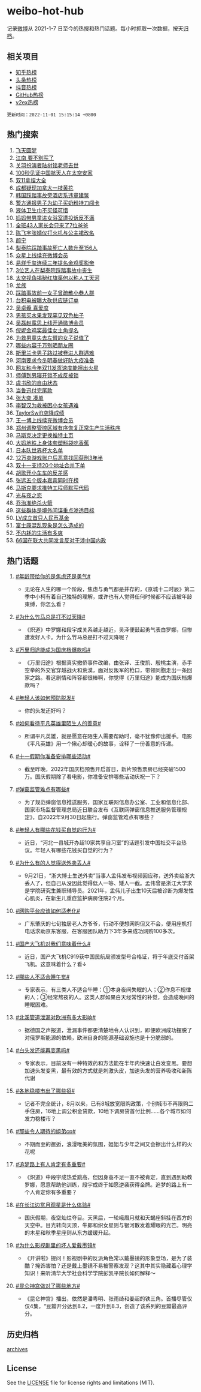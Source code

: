 # weibo-hot-hub

记录[微博](https://www.weibo.com)从 2021-1-7 日至今的热搜和热门话题。每小时抓取一次数据，按天[归档](archives)。

## 相关项目

- [知乎热榜](https://github.com/lonnyzhang423/zhihu-hot-hub)
- [头条热榜](https://github.com/lonnyzhang423/toutiao-hot-hub)
- [抖音热榜](https://github.com/lonnyzhang423/douyin-hot-hub)
- [GitHub热榜](https://github.com/lonnyzhang423/github-hot-hub)
- [v2ex热榜](https://github.com/lonnyzhang423/v2ex-hot-hub)


`更新时间：2022-11-01 15:15:14 +0800`

## 热门搜索

1. [飞天圆梦](https://m.weibo.cn/search?containerid=100103type%3D1%26t%3D10%26q%3D%23%E9%A3%9E%E5%A4%A9%E5%9C%86%E6%A2%A6%23&stream_entry_id=51&isnewpage=1&extparam=seat%3D1%26c_type%3D51%26filter_type%3Drealtimehot%26cate%3D10103%26dgr%3D0%26pos%3D0%26display_time%3D1667286913%26pre_seqid%3D1667286913028016163315&luicode=10000011&lfid=106003type%253D25%2526t%253D3%2526disable_hot%253D1%2526filter_type%253Drealtimehot)
1. [江南 要不别写了](https://m.weibo.cn/search?containerid=100103type%3D1%26t%3D10%26q%3D%E6%B1%9F%E5%8D%97+%E8%A6%81%E4%B8%8D%E5%88%AB%E5%86%99%E4%BA%86&stream_entry_id=31&isnewpage=1&extparam=seat%3D1%26dgr%3D0%26realpos%3D1%26q%3D%25E6%25B1%259F%25E5%258D%2597%2520%25E8%25A6%2581%25E4%25B8%258D%25E5%2588%25AB%25E5%2586%2599%25E4%25BA%2586%26lcate%3D5001%26filter_type%3Drealtimehot%26flag%3D0%26pos%3D0%26band_rank%3D1%26c_type%3D31%26cate%3D0%26display_time%3D1667286913%26pre_seqid%3D1667286913028016163315&luicode=10000011&lfid=106003type%253D25%2526t%253D3%2526disable_hot%253D1%2526filter_type%253Drealtimehot)
1. [关羽扮演者陆树铭老师去世](https://m.weibo.cn/search?containerid=100103type%3D1%26t%3D10%26q%3D%23%E5%85%B3%E7%BE%BD%E6%89%AE%E6%BC%94%E8%80%85%E9%99%86%E6%A0%91%E9%93%AD%E8%80%81%E5%B8%88%E5%8E%BB%E4%B8%96%23&stream_entry_id=31&isnewpage=1&extparam=seat%3D1%26dgr%3D0%26realpos%3D2%26q%3D%2523%25E5%2585%25B3%25E7%25BE%25BD%25E6%2589%25AE%25E6%25BC%2594%25E8%2580%2585%25E9%2599%2586%25E6%25A0%2591%25E9%2593%25AD%25E8%2580%2581%25E5%25B8%2588%25E5%258E%25BB%25E4%25B8%2596%2523%26lcate%3D5001%26filter_type%3Drealtimehot%26flag%3D16%26pos%3D1%26band_rank%3D2%26c_type%3D31%26cate%3D0%26display_time%3D1667286913%26pre_seqid%3D1667286913028016163315&luicode=10000011&lfid=106003type%253D25%2526t%253D3%2526disable_hot%253D1%2526filter_type%253Drealtimehot)
1. [100秒见证中国航天人在太空安家](https://m.weibo.cn/search?containerid=100103type%3D1%26t%3D10%26q%3D%23100%E7%A7%92%E8%A7%81%E8%AF%81%E4%B8%AD%E5%9B%BD%E8%88%AA%E5%A4%A9%E4%BA%BA%E5%9C%A8%E5%A4%AA%E7%A9%BA%E5%AE%89%E5%AE%B6%23&stream_entry_id=31&isnewpage=1&extparam=seat%3D1%26dgr%3D0%26realpos%3D3%26q%3D%2523100%25E7%25A7%2592%25E8%25A7%2581%25E8%25AF%2581%25E4%25B8%25AD%25E5%259B%25BD%25E8%2588%25AA%25E5%25A4%25A9%25E4%25BA%25BA%25E5%259C%25A8%25E5%25A4%25AA%25E7%25A9%25BA%25E5%25AE%2589%25E5%25AE%25B6%2523%26lcate%3D5001%26filter_type%3Drealtimehot%26flag%3D0%26pos%3D2%26band_rank%3D3%26c_type%3D31%26cate%3D0%26display_time%3D1667286913%26pre_seqid%3D1667286913028016163315&luicode=10000011&lfid=106003type%253D25%2526t%253D3%2526disable_hot%253D1%2526filter_type%253Drealtimehot)
1. [双11拿捏大全](https://m.weibo.cn/search?containerid=100103type%3D1%26t%3D10%26q%3D%23%E5%8F%8C11%E6%8B%BF%E6%8D%8F%E5%A4%A7%E5%85%A8%23&stream_entry_id=31&isnewpage=1&extparam=seat%3D1%26dgr%3D0%26q%3D%2523%25E5%258F%258C11%25E6%258B%25BF%25E6%258D%258F%25E5%25A4%25A7%25E5%2585%25A8%2523%26lcate%3D5001%26adid%3D169443%26filter_type%3Drealtimehot%26pos%3D3%26topic_ad%3D1%26band_rank%3D4%26c_type%3D31%26cate%3D0%26display_time%3D1667286913%26pre_seqid%3D1667286913028016163315&luicode=10000011&lfid=106003type%253D25%2526t%253D3%2526disable_hot%253D1%2526filter_type%253Drealtimehot)
1. [成都疑现加拿大一枝黄花](https://m.weibo.cn/search?containerid=100103type%3D1%26t%3D10%26q%3D%23%E6%88%90%E9%83%BD%E7%96%91%E7%8E%B0%E5%8A%A0%E6%8B%BF%E5%A4%A7%E4%B8%80%E6%9E%9D%E9%BB%84%E8%8A%B1%23&stream_entry_id=31&isnewpage=1&extparam=seat%3D1%26dgr%3D0%26realpos%3D4%26q%3D%2523%25E6%2588%2590%25E9%2583%25BD%25E7%2596%2591%25E7%258E%25B0%25E5%258A%25A0%25E6%258B%25BF%25E5%25A4%25A7%25E4%25B8%2580%25E6%259E%259D%25E9%25BB%2584%25E8%258A%25B1%2523%26lcate%3D5001%26filter_type%3Drealtimehot%26flag%3D2%26pos%3D4%26band_rank%3D4%26c_type%3D31%26cate%3D0%26display_time%3D1667286913%26pre_seqid%3D1667286913028016163315&luicode=10000011&lfid=106003type%253D25%2526t%253D3%2526disable_hot%253D1%2526filter_type%253Drealtimehot)
1. [韩国踩踏事故旁酒店系违章建筑](https://m.weibo.cn/search?containerid=100103type%3D1%26t%3D10%26q%3D%23%E9%9F%A9%E5%9B%BD%E8%B8%A9%E8%B8%8F%E4%BA%8B%E6%95%85%E6%97%81%E9%85%92%E5%BA%97%E7%B3%BB%E8%BF%9D%E7%AB%A0%E5%BB%BA%E7%AD%91%23&stream_entry_id=31&isnewpage=1&extparam=seat%3D1%26dgr%3D0%26realpos%3D5%26q%3D%2523%25E9%259F%25A9%25E5%259B%25BD%25E8%25B8%25A9%25E8%25B8%258F%25E4%25BA%258B%25E6%2595%2585%25E6%2597%2581%25E9%2585%2592%25E5%25BA%2597%25E7%25B3%25BB%25E8%25BF%259D%25E7%25AB%25A0%25E5%25BB%25BA%25E7%25AD%2591%2523%26lcate%3D5001%26filter_type%3Drealtimehot%26flag%3D1%26pos%3D5%26band_rank%3D5%26c_type%3D31%26cate%3D0%26display_time%3D1667286913%26pre_seqid%3D1667286913028016163315&luicode=10000011&lfid=106003type%253D25%2526t%253D3%2526disable_hot%253D1%2526filter_type%253Drealtimehot)
1. [警方通报男子为幼子买奶粉持刀闯卡](https://m.weibo.cn/search?containerid=100103type%3D1%26t%3D10%26q%3D%23%E8%AD%A6%E6%96%B9%E9%80%9A%E6%8A%A5%E7%94%B7%E5%AD%90%E4%B8%BA%E5%B9%BC%E5%AD%90%E4%B9%B0%E5%A5%B6%E7%B2%89%E6%8C%81%E5%88%80%E9%97%AF%E5%8D%A1%23&stream_entry_id=31&isnewpage=1&extparam=seat%3D1%26dgr%3D0%26realpos%3D6%26q%3D%2523%25E8%25AD%25A6%25E6%2596%25B9%25E9%2580%259A%25E6%258A%25A5%25E7%2594%25B7%25E5%25AD%2590%25E4%25B8%25BA%25E5%25B9%25BC%25E5%25AD%2590%25E4%25B9%25B0%25E5%25A5%25B6%25E7%25B2%2589%25E6%258C%2581%25E5%2588%2580%25E9%2597%25AF%25E5%258D%25A1%2523%26lcate%3D5001%26filter_type%3Drealtimehot%26flag%3D1%26pos%3D6%26band_rank%3D6%26c_type%3D31%26cate%3D0%26display_time%3D1667286913%26pre_seqid%3D1667286913028016163315&luicode=10000011&lfid=106003type%253D25%2526t%253D3%2526disable_hot%253D1%2526filter_type%253Drealtimehot)
1. [液体卫生巾不买怪可惜](https://m.weibo.cn/search?containerid=100103type%3D1%26t%3D10%26q%3D%23%E6%B6%B2%E4%BD%93%E5%8D%AB%E7%94%9F%E5%B7%BE%E4%B8%8D%E4%B9%B0%E6%80%AA%E5%8F%AF%E6%83%9C%23&stream_entry_id=31&isnewpage=1&extparam=seat%3D1%26dgr%3D0%26q%3D%2523%25E6%25B6%25B2%25E4%25BD%2593%25E5%258D%25AB%25E7%2594%259F%25E5%25B7%25BE%25E4%25B8%258D%25E4%25B9%25B0%25E6%2580%25AA%25E5%258F%25AF%25E6%2583%259C%2523%26lcate%3D5001%26adid%3D169592%26filter_type%3Drealtimehot%26pos%3D7%26topic_ad%3D1%26band_rank%3D7%26c_type%3D31%26cate%3D0%26display_time%3D1667286913%26pre_seqid%3D1667286913028016163315&luicode=10000011&lfid=106003type%253D25%2526t%253D3%2526disable_hot%253D1%2526filter_type%253Drealtimehot)
1. [妈妈带男童进女浴室遭投诉反不满](https://m.weibo.cn/search?containerid=100103type%3D1%26t%3D10%26q%3D%23%E5%A6%88%E5%A6%88%E5%B8%A6%E7%94%B7%E7%AB%A5%E8%BF%9B%E5%A5%B3%E6%B5%B4%E5%AE%A4%E9%81%AD%E6%8A%95%E8%AF%89%E5%8F%8D%E4%B8%8D%E6%BB%A1%23&stream_entry_id=31&isnewpage=1&extparam=seat%3D1%26dgr%3D0%26realpos%3D7%26q%3D%2523%25E5%25A6%2588%25E5%25A6%2588%25E5%25B8%25A6%25E7%2594%25B7%25E7%25AB%25A5%25E8%25BF%259B%25E5%25A5%25B3%25E6%25B5%25B4%25E5%25AE%25A4%25E9%2581%25AD%25E6%258A%2595%25E8%25AF%2589%25E5%258F%258D%25E4%25B8%258D%25E6%25BB%25A1%2523%26lcate%3D5001%26filter_type%3Drealtimehot%26flag%3D1%26pos%3D8%26band_rank%3D7%26c_type%3D31%26cate%3D0%26display_time%3D1667286913%26pre_seqid%3D1667286913028016163315&luicode=10000011&lfid=106003type%253D25%2526t%253D3%2526disable_hot%253D1%2526filter_type%253Drealtimehot)
1. [全班43人家长会只来了7位爸爸](https://m.weibo.cn/search?containerid=100103type%3D1%26t%3D10%26q%3D%23%E5%85%A8%E7%8F%AD43%E4%BA%BA%E5%AE%B6%E9%95%BF%E4%BC%9A%E5%8F%AA%E6%9D%A5%E4%BA%867%E4%BD%8D%E7%88%B8%E7%88%B8%23&stream_entry_id=31&isnewpage=1&extparam=seat%3D1%26dgr%3D0%26realpos%3D8%26q%3D%2523%25E5%2585%25A8%25E7%258F%25AD43%25E4%25BA%25BA%25E5%25AE%25B6%25E9%2595%25BF%25E4%25BC%259A%25E5%258F%25AA%25E6%259D%25A5%25E4%25BA%25867%25E4%25BD%258D%25E7%2588%25B8%25E7%2588%25B8%2523%26lcate%3D5001%26filter_type%3Drealtimehot%26flag%3D0%26pos%3D9%26band_rank%3D8%26c_type%3D31%26cate%3D0%26display_time%3D1667286913%26pre_seqid%3D1667286913028016163315&luicode=10000011&lfid=106003type%253D25%2526t%253D3%2526disable_hot%253D1%2526filter_type%253Drealtimehot)
1. [陈飞宇张婧仪打火机与公主裙改名](https://m.weibo.cn/search?containerid=100103type%3D1%26t%3D10%26q%3D%23%E9%99%88%E9%A3%9E%E5%AE%87%E5%BC%A0%E5%A9%A7%E4%BB%AA%E6%89%93%E7%81%AB%E6%9C%BA%E4%B8%8E%E5%85%AC%E4%B8%BB%E8%A3%99%E6%94%B9%E5%90%8D%23&stream_entry_id=31&isnewpage=1&extparam=seat%3D1%26dgr%3D0%26realpos%3D9%26q%3D%2523%25E9%2599%2588%25E9%25A3%259E%25E5%25AE%2587%25E5%25BC%25A0%25E5%25A9%25A7%25E4%25BB%25AA%25E6%2589%2593%25E7%2581%25AB%25E6%259C%25BA%25E4%25B8%258E%25E5%2585%25AC%25E4%25B8%25BB%25E8%25A3%2599%25E6%2594%25B9%25E5%2590%258D%2523%26lcate%3D5001%26filter_type%3Drealtimehot%26flag%3D1%26pos%3D10%26band_rank%3D9%26c_type%3D31%26cate%3D0%26display_time%3D1667286913%26pre_seqid%3D1667286913028016163315&luicode=10000011&lfid=106003type%253D25%2526t%253D3%2526disable_hot%253D1%2526filter_type%253Drealtimehot)
1. [颜宁](https://m.weibo.cn/search?containerid=100103type%3D1%26t%3D10%26q%3D%E9%A2%9C%E5%AE%81&stream_entry_id=31&isnewpage=1&extparam=seat%3D1%26dgr%3D0%26realpos%3D10%26q%3D%25E9%25A2%259C%25E5%25AE%2581%26lcate%3D5001%26filter_type%3Drealtimehot%26flag%3D1%26pos%3D11%26band_rank%3D10%26c_type%3D31%26cate%3D0%26display_time%3D1667286913%26pre_seqid%3D1667286913028016163315&luicode=10000011&lfid=106003type%253D25%2526t%253D3%2526disable_hot%253D1%2526filter_type%253Drealtimehot)
1. [梨泰院踩踏事故死亡人数升至156人](https://m.weibo.cn/search?containerid=100103type%3D1%26t%3D10%26q%3D%23%E6%A2%A8%E6%B3%B0%E9%99%A2%E8%B8%A9%E8%B8%8F%E4%BA%8B%E6%95%85%E6%AD%BB%E4%BA%A1%E4%BA%BA%E6%95%B0%E5%8D%87%E8%87%B3156%E4%BA%BA%23&stream_entry_id=31&isnewpage=1&extparam=seat%3D1%26dgr%3D0%26realpos%3D11%26q%3D%2523%25E6%25A2%25A8%25E6%25B3%25B0%25E9%2599%25A2%25E8%25B8%25A9%25E8%25B8%258F%25E4%25BA%258B%25E6%2595%2585%25E6%25AD%25BB%25E4%25BA%25A1%25E4%25BA%25BA%25E6%2595%25B0%25E5%258D%2587%25E8%2587%25B3156%25E4%25BA%25BA%2523%26lcate%3D5001%26filter_type%3Drealtimehot%26flag%3D1%26pos%3D12%26band_rank%3D11%26c_type%3D31%26cate%3D0%26display_time%3D1667286913%26pre_seqid%3D1667286913028016163315&luicode=10000011&lfid=106003type%253D25%2526t%253D3%2526disable_hot%253D1%2526filter_type%253Drealtimehot)
1. [众星上线续充微博会员](https://m.weibo.cn/search?containerid=100103type%3D1%26t%3D10%26q%3D%23%E4%BC%97%E6%98%9F%E4%B8%8A%E7%BA%BF%E7%BB%AD%E5%85%85%E5%BE%AE%E5%8D%9A%E4%BC%9A%E5%91%98%23&stream_entry_id=31&isnewpage=1&extparam=seat%3D1%26dgr%3D0%26realpos%3D12%26q%3D%2523%25E4%25BC%2597%25E6%2598%259F%25E4%25B8%258A%25E7%25BA%25BF%25E7%25BB%25AD%25E5%2585%2585%25E5%25BE%25AE%25E5%258D%259A%25E4%25BC%259A%25E5%2591%2598%2523%26lcate%3D5001%26filter_type%3Drealtimehot%26flag%3D0%26pos%3D13%26band_rank%3D12%26c_type%3D31%26cate%3D0%26display_time%3D1667286913%26pre_seqid%3D1667286913028016163315&luicode=10000011&lfid=106003type%253D25%2526t%253D3%2526disable_hot%253D1%2526filter_type%253Drealtimehot)
1. [易烊千玺连续三年提名金鸡奖影帝](https://m.weibo.cn/search?containerid=100103type%3D1%26t%3D10%26q%3D%23%E6%98%93%E7%83%8A%E5%8D%83%E7%8E%BA%E8%BF%9E%E7%BB%AD%E4%B8%89%E5%B9%B4%E6%8F%90%E5%90%8D%E9%87%91%E9%B8%A1%E5%A5%96%E5%BD%B1%E5%B8%9D%23&stream_entry_id=31&isnewpage=1&extparam=seat%3D1%26dgr%3D0%26realpos%3D13%26q%3D%2523%25E6%2598%2593%25E7%2583%258A%25E5%258D%2583%25E7%258E%25BA%25E8%25BF%259E%25E7%25BB%25AD%25E4%25B8%2589%25E5%25B9%25B4%25E6%258F%2590%25E5%2590%258D%25E9%2587%2591%25E9%25B8%25A1%25E5%25A5%2596%25E5%25BD%25B1%25E5%25B8%259D%2523%26lcate%3D5001%26filter_type%3Drealtimehot%26flag%3D0%26pos%3D14%26band_rank%3D13%26c_type%3D31%26cate%3D0%26display_time%3D1667286913%26pre_seqid%3D1667286913028016163315&luicode=10000011&lfid=106003type%253D25%2526t%253D3%2526disable_hot%253D1%2526filter_type%253Drealtimehot)
1. [3位艺人在梨泰院踩踏事故中丧生](https://m.weibo.cn/search?containerid=100103type%3D1%26t%3D10%26q%3D%233%E4%BD%8D%E8%89%BA%E4%BA%BA%E5%9C%A8%E6%A2%A8%E6%B3%B0%E9%99%A2%E8%B8%A9%E8%B8%8F%E4%BA%8B%E6%95%85%E4%B8%AD%E4%B8%A7%E7%94%9F%23&stream_entry_id=31&isnewpage=1&extparam=seat%3D1%26dgr%3D0%26realpos%3D14%26q%3D%25233%25E4%25BD%258D%25E8%2589%25BA%25E4%25BA%25BA%25E5%259C%25A8%25E6%25A2%25A8%25E6%25B3%25B0%25E9%2599%25A2%25E8%25B8%25A9%25E8%25B8%258F%25E4%25BA%258B%25E6%2595%2585%25E4%25B8%25AD%25E4%25B8%25A7%25E7%2594%259F%2523%26lcate%3D5001%26filter_type%3Drealtimehot%26flag%3D2%26pos%3D15%26band_rank%3D14%26c_type%3D31%26cate%3D0%26display_time%3D1667286913%26pre_seqid%3D1667286913028016163315&luicode=10000011&lfid=106003type%253D25%2526t%253D3%2526disable_hot%253D1%2526filter_type%253Drealtimehot)
1. [太空视角揭秘红旗渠何以称人工天河](https://m.weibo.cn/search?containerid=100103type%3D1%26t%3D10%26q%3D%23%E5%A4%AA%E7%A9%BA%E8%A7%86%E8%A7%92%E6%8F%AD%E7%A7%98%E7%BA%A2%E6%97%97%E6%B8%A0%E4%BD%95%E4%BB%A5%E7%A7%B0%E4%BA%BA%E5%B7%A5%E5%A4%A9%E6%B2%B3%23&stream_entry_id=31&isnewpage=1&extparam=seat%3D1%26dgr%3D0%26realpos%3D15%26q%3D%2523%25E5%25A4%25AA%25E7%25A9%25BA%25E8%25A7%2586%25E8%25A7%2592%25E6%258F%25AD%25E7%25A7%2598%25E7%25BA%25A2%25E6%2597%2597%25E6%25B8%25A0%25E4%25BD%2595%25E4%25BB%25A5%25E7%25A7%25B0%25E4%25BA%25BA%25E5%25B7%25A5%25E5%25A4%25A9%25E6%25B2%25B3%2523%26lcate%3D5001%26adid%3D169712%26filter_type%3Drealtimehot%26flag%3D0%26pos%3D16%26band_rank%3D15%26c_type%3D31%26cate%3D0%26display_time%3D1667286913%26pre_seqid%3D1667286913028016163315&luicode=10000011&lfid=106003type%253D25%2526t%253D3%2526disable_hot%253D1%2526filter_type%253Drealtimehot)
1. [龙族](https://m.weibo.cn/search?containerid=100103type%3D1%26t%3D10%26q%3D%E9%BE%99%E6%97%8F&stream_entry_id=31&isnewpage=1&extparam=seat%3D1%26dgr%3D0%26realpos%3D16%26q%3D%25E9%25BE%2599%25E6%2597%258F%26lcate%3D5001%26filter_type%3Drealtimehot%26flag%3D0%26pos%3D17%26band_rank%3D16%26c_type%3D31%26cate%3D0%26display_time%3D1667286913%26pre_seqid%3D1667286913028016163315&luicode=10000011&lfid=106003type%253D25%2526t%253D3%2526disable_hot%253D1%2526filter_type%253Drealtimehot)
1. [踩踏事故前一女子曾疏散小巷人群](https://m.weibo.cn/search?containerid=100103type%3D1%26t%3D10%26q%3D%23%E8%B8%A9%E8%B8%8F%E4%BA%8B%E6%95%85%E5%89%8D%E4%B8%80%E5%A5%B3%E5%AD%90%E6%9B%BE%E7%96%8F%E6%95%A3%E5%B0%8F%E5%B7%B7%E4%BA%BA%E7%BE%A4%23&stream_entry_id=31&isnewpage=1&extparam=seat%3D1%26dgr%3D0%26realpos%3D17%26q%3D%2523%25E8%25B8%25A9%25E8%25B8%258F%25E4%25BA%258B%25E6%2595%2585%25E5%2589%258D%25E4%25B8%2580%25E5%25A5%25B3%25E5%25AD%2590%25E6%259B%25BE%25E7%2596%258F%25E6%2595%25A3%25E5%25B0%258F%25E5%25B7%25B7%25E4%25BA%25BA%25E7%25BE%25A4%2523%26lcate%3D5001%26filter_type%3Drealtimehot%26flag%3D2%26pos%3D18%26band_rank%3D17%26c_type%3D31%26cate%3D0%26display_time%3D1667286913%26pre_seqid%3D1667286913028016163315&luicode=10000011&lfid=106003type%253D25%2526t%253D3%2526disable_hot%253D1%2526filter_type%253Drealtimehot)
1. [台积电被曝大砍供应链订单](https://m.weibo.cn/search?containerid=100103type%3D1%26t%3D10%26q%3D%23%E5%8F%B0%E7%A7%AF%E7%94%B5%E8%A2%AB%E6%9B%9D%E5%A4%A7%E7%A0%8D%E4%BE%9B%E5%BA%94%E9%93%BE%E8%AE%A2%E5%8D%95%23&stream_entry_id=31&isnewpage=1&extparam=seat%3D1%26dgr%3D0%26realpos%3D18%26q%3D%2523%25E5%258F%25B0%25E7%25A7%25AF%25E7%2594%25B5%25E8%25A2%25AB%25E6%259B%259D%25E5%25A4%25A7%25E7%25A0%258D%25E4%25BE%259B%25E5%25BA%2594%25E9%2593%25BE%25E8%25AE%25A2%25E5%258D%2595%2523%26lcate%3D5001%26filter_type%3Drealtimehot%26flag%3D0%26pos%3D19%26band_rank%3D18%26c_type%3D31%26cate%3D0%26display_time%3D1667286913%26pre_seqid%3D1667286913028016163315&luicode=10000011&lfid=106003type%253D25%2526t%253D3%2526disable_hot%253D1%2526filter_type%253Drealtimehot)
1. [吴卓羲 喜爱度](https://m.weibo.cn/search?containerid=100103type%3D1%26t%3D10%26q%3D%E5%90%B4%E5%8D%93%E7%BE%B2+%E5%96%9C%E7%88%B1%E5%BA%A6&stream_entry_id=31&isnewpage=1&extparam=seat%3D1%26dgr%3D0%26realpos%3D19%26q%3D%25E5%2590%25B4%25E5%258D%2593%25E7%25BE%25B2%2520%25E5%2596%259C%25E7%2588%25B1%25E5%25BA%25A6%26lcate%3D5001%26filter_type%3Drealtimehot%26flag%3D1%26pos%3D20%26band_rank%3D19%26c_type%3D31%26cate%3D0%26display_time%3D1667286913%26pre_seqid%3D1667286913028016163315&luicode=10000011&lfid=106003type%253D25%2526t%253D3%2526disable_hot%253D1%2526filter_type%253Drealtimehot)
1. [男孩买水果发现罕见双色柚子](https://m.weibo.cn/search?containerid=100103type%3D1%26t%3D10%26q%3D%23%E7%94%B7%E5%AD%A9%E4%B9%B0%E6%B0%B4%E6%9E%9C%E5%8F%91%E7%8E%B0%E7%BD%95%E8%A7%81%E5%8F%8C%E8%89%B2%E6%9F%9A%E5%AD%90%23&stream_entry_id=31&isnewpage=1&extparam=seat%3D1%26dgr%3D0%26realpos%3D20%26q%3D%2523%25E7%2594%25B7%25E5%25AD%25A9%25E4%25B9%25B0%25E6%25B0%25B4%25E6%259E%259C%25E5%258F%2591%25E7%258E%25B0%25E7%25BD%2595%25E8%25A7%2581%25E5%258F%258C%25E8%2589%25B2%25E6%259F%259A%25E5%25AD%2590%2523%26lcate%3D5001%26filter_type%3Drealtimehot%26flag%3D1%26pos%3D21%26band_rank%3D20%26c_type%3D31%26cate%3D0%26display_time%3D1667286913%26pre_seqid%3D1667286913028016163315&luicode=10000011&lfid=106003type%253D25%2526t%253D3%2526disable_hot%253D1%2526filter_type%253Drealtimehot)
1. [吴磊赵露思上线开通微博会员](https://m.weibo.cn/search?containerid=100103type%3D1%26t%3D10%26q%3D%23%E5%90%B4%E7%A3%8A%E8%B5%B5%E9%9C%B2%E6%80%9D%E4%B8%8A%E7%BA%BF%E5%BC%80%E9%80%9A%E5%BE%AE%E5%8D%9A%E4%BC%9A%E5%91%98%23&stream_entry_id=31&isnewpage=1&extparam=seat%3D1%26dgr%3D0%26realpos%3D21%26q%3D%2523%25E5%2590%25B4%25E7%25A3%258A%25E8%25B5%25B5%25E9%259C%25B2%25E6%2580%259D%25E4%25B8%258A%25E7%25BA%25BF%25E5%25BC%2580%25E9%2580%259A%25E5%25BE%25AE%25E5%258D%259A%25E4%25BC%259A%25E5%2591%2598%2523%26lcate%3D5001%26filter_type%3Drealtimehot%26flag%3D0%26pos%3D22%26band_rank%3D21%26c_type%3D31%26cate%3D0%26display_time%3D1667286913%26pre_seqid%3D1667286913028016163315&luicode=10000011&lfid=106003type%253D25%2526t%253D3%2526disable_hot%253D1%2526filter_type%253Drealtimehot)
1. [倪妮金鸡奖最佳女主角提名](https://m.weibo.cn/search?containerid=100103type%3D1%26t%3D10%26q%3D%23%E5%80%AA%E5%A6%AE%E9%87%91%E9%B8%A1%E5%A5%96%E6%9C%80%E4%BD%B3%E5%A5%B3%E4%B8%BB%E8%A7%92%E6%8F%90%E5%90%8D%23&stream_entry_id=31&isnewpage=1&extparam=seat%3D1%26dgr%3D0%26realpos%3D22%26q%3D%2523%25E5%2580%25AA%25E5%25A6%25AE%25E9%2587%2591%25E9%25B8%25A1%25E5%25A5%2596%25E6%259C%2580%25E4%25BD%25B3%25E5%25A5%25B3%25E4%25B8%25BB%25E8%25A7%2592%25E6%258F%2590%25E5%2590%258D%2523%26lcate%3D5001%26filter_type%3Drealtimehot%26flag%3D0%26pos%3D23%26band_rank%3D22%26c_type%3D31%26cate%3D0%26display_time%3D1667286913%26pre_seqid%3D1667286913028016163315&luicode=10000011&lfid=106003type%253D25%2526t%253D3%2526disable_hot%253D1%2526filter_type%253Drealtimehot)
1. [为救男童失去左臂的女子说值了](https://m.weibo.cn/search?containerid=100103type%3D1%26t%3D10%26q%3D%23%E4%B8%BA%E6%95%91%E7%94%B7%E7%AB%A5%E5%A4%B1%E5%8E%BB%E5%B7%A6%E8%87%82%E7%9A%84%E5%A5%B3%E5%AD%90%E8%AF%B4%E5%80%BC%E4%BA%86%23&stream_entry_id=31&isnewpage=1&extparam=seat%3D1%26dgr%3D0%26realpos%3D23%26q%3D%2523%25E4%25B8%25BA%25E6%2595%2591%25E7%2594%25B7%25E7%25AB%25A5%25E5%25A4%25B1%25E5%258E%25BB%25E5%25B7%25A6%25E8%2587%2582%25E7%259A%2584%25E5%25A5%25B3%25E5%25AD%2590%25E8%25AF%25B4%25E5%2580%25BC%25E4%25BA%2586%2523%26lcate%3D5001%26filter_type%3Drealtimehot%26flag%3D0%26pos%3D24%26band_rank%3D23%26c_type%3D31%26cate%3D0%26display_time%3D1667286913%26pre_seqid%3D1667286913028016163315&luicode=10000011&lfid=106003type%253D25%2526t%253D3%2526disable_hot%253D1%2526filter_type%253Drealtimehot)
1. [哪些内容千万别晒朋友圈](https://m.weibo.cn/search?containerid=100103type%3D1%26t%3D10%26q%3D%23%E5%93%AA%E4%BA%9B%E5%86%85%E5%AE%B9%E5%8D%83%E4%B8%87%E5%88%AB%E6%99%92%E6%9C%8B%E5%8F%8B%E5%9C%88%23&stream_entry_id=31&isnewpage=1&extparam=seat%3D1%26dgr%3D0%26realpos%3D24%26q%3D%2523%25E5%2593%25AA%25E4%25BA%259B%25E5%2586%2585%25E5%25AE%25B9%25E5%258D%2583%25E4%25B8%2587%25E5%2588%25AB%25E6%2599%2592%25E6%259C%258B%25E5%258F%258B%25E5%259C%2588%2523%26lcate%3D5001%26filter_type%3Drealtimehot%26flag%3D1%26pos%3D25%26band_rank%3D24%26c_type%3D31%26cate%3D0%26display_time%3D1667286913%26pre_seqid%3D1667286913028016163315&luicode=10000011&lfid=106003type%253D25%2526t%253D3%2526disable_hot%253D1%2526filter_type%253Drealtimehot)
1. [斯里兰卡男子路过被卷进人群遇难](https://m.weibo.cn/search?containerid=100103type%3D1%26t%3D10%26q%3D%23%E6%96%AF%E9%87%8C%E5%85%B0%E5%8D%A1%E7%94%B7%E5%AD%90%E8%B7%AF%E8%BF%87%E8%A2%AB%E5%8D%B7%E8%BF%9B%E4%BA%BA%E7%BE%A4%E9%81%87%E9%9A%BE%23&stream_entry_id=31&isnewpage=1&extparam=seat%3D1%26dgr%3D0%26realpos%3D25%26q%3D%2523%25E6%2596%25AF%25E9%2587%258C%25E5%2585%25B0%25E5%258D%25A1%25E7%2594%25B7%25E5%25AD%2590%25E8%25B7%25AF%25E8%25BF%2587%25E8%25A2%25AB%25E5%258D%25B7%25E8%25BF%259B%25E4%25BA%25BA%25E7%25BE%25A4%25E9%2581%2587%25E9%259A%25BE%2523%26lcate%3D5001%26filter_type%3Drealtimehot%26flag%3D0%26pos%3D26%26band_rank%3D25%26c_type%3D31%26cate%3D0%26display_time%3D1667286913%26pre_seqid%3D1667286913028016163315&luicode=10000011&lfid=106003type%253D25%2526t%253D3%2526disable_hot%253D1%2526filter_type%253Drealtimehot)
1. [河南要求今冬明春做好防大疫准备](https://m.weibo.cn/search?containerid=100103type%3D1%26t%3D10%26q%3D%23%E6%B2%B3%E5%8D%97%E8%A6%81%E6%B1%82%E4%BB%8A%E5%86%AC%E6%98%8E%E6%98%A5%E5%81%9A%E5%A5%BD%E9%98%B2%E5%A4%A7%E7%96%AB%E5%87%86%E5%A4%87%23&stream_entry_id=31&isnewpage=1&extparam=seat%3D1%26dgr%3D0%26realpos%3D26%26q%3D%2523%25E6%25B2%25B3%25E5%258D%2597%25E8%25A6%2581%25E6%25B1%2582%25E4%25BB%258A%25E5%2586%25AC%25E6%2598%258E%25E6%2598%25A5%25E5%2581%259A%25E5%25A5%25BD%25E9%2598%25B2%25E5%25A4%25A7%25E7%2596%25AB%25E5%2587%2586%25E5%25A4%2587%2523%26lcate%3D5001%26filter_type%3Drealtimehot%26flag%3D1%26pos%3D27%26band_rank%3D26%26c_type%3D31%26cate%3D0%26display_time%3D1667286913%26pre_seqid%3D1667286913028016163315&luicode=10000011&lfid=106003type%253D25%2526t%253D3%2526disable_hot%253D1%2526filter_type%253Drealtimehot)
1. [网友称今年双11发货速度能擦出火星](https://m.weibo.cn/search?containerid=100103type%3D1%26t%3D10%26q%3D%23%E7%BD%91%E5%8F%8B%E7%A7%B0%E4%BB%8A%E5%B9%B4%E5%8F%8C11%E5%8F%91%E8%B4%A7%E9%80%9F%E5%BA%A6%E8%83%BD%E6%93%A6%E5%87%BA%E7%81%AB%E6%98%9F%23&stream_entry_id=31&isnewpage=1&extparam=seat%3D1%26dgr%3D0%26realpos%3D27%26q%3D%2523%25E7%25BD%2591%25E5%258F%258B%25E7%25A7%25B0%25E4%25BB%258A%25E5%25B9%25B4%25E5%258F%258C11%25E5%258F%2591%25E8%25B4%25A7%25E9%2580%259F%25E5%25BA%25A6%25E8%2583%25BD%25E6%2593%25A6%25E5%2587%25BA%25E7%2581%25AB%25E6%2598%259F%2523%26lcate%3D5001%26filter_type%3Drealtimehot%26flag%3D0%26pos%3D28%26band_rank%3D27%26c_type%3D31%26cate%3D0%26display_time%3D1667286913%26pre_seqid%3D1667286913028016163315&luicode=10000011&lfid=106003type%253D25%2526t%253D3%2526disable_hot%253D1%2526filter_type%253Drealtimehot)
1. [师傅到男寝开锁不成反被锁](https://m.weibo.cn/search?containerid=100103type%3D1%26t%3D10%26q%3D%23%E5%B8%88%E5%82%85%E5%88%B0%E7%94%B7%E5%AF%9D%E5%BC%80%E9%94%81%E4%B8%8D%E6%88%90%E5%8F%8D%E8%A2%AB%E9%94%81%23&stream_entry_id=31&isnewpage=1&extparam=seat%3D1%26dgr%3D0%26realpos%3D28%26q%3D%2523%25E5%25B8%2588%25E5%2582%2585%25E5%2588%25B0%25E7%2594%25B7%25E5%25AF%259D%25E5%25BC%2580%25E9%2594%2581%25E4%25B8%258D%25E6%2588%2590%25E5%258F%258D%25E8%25A2%25AB%25E9%2594%2581%2523%26lcate%3D5001%26filter_type%3Drealtimehot%26flag%3D1%26pos%3D29%26band_rank%3D28%26c_type%3D31%26cate%3D0%26display_time%3D1667286913%26pre_seqid%3D1667286913028016163315&luicode=10000011&lfid=106003type%253D25%2526t%253D3%2526disable_hot%253D1%2526filter_type%253Drealtimehot)
1. [虞书欣的自由状态](https://m.weibo.cn/search?containerid=100103type%3D1%26t%3D10%26q%3D%23%E8%99%9E%E4%B9%A6%E6%AC%A3%E7%9A%84%E8%87%AA%E7%94%B1%E7%8A%B6%E6%80%81%23&stream_entry_id=31&isnewpage=1&extparam=seat%3D1%26dgr%3D0%26realpos%3D29%26q%3D%2523%25E8%2599%259E%25E4%25B9%25A6%25E6%25AC%25A3%25E7%259A%2584%25E8%2587%25AA%25E7%2594%25B1%25E7%258A%25B6%25E6%2580%2581%2523%26lcate%3D5001%26filter_type%3Drealtimehot%26flag%3D1%26pos%3D30%26band_rank%3D29%26c_type%3D31%26cate%3D0%26display_time%3D1667286913%26pre_seqid%3D1667286913028016163315&luicode=10000011&lfid=106003type%253D25%2526t%253D3%2526disable_hot%253D1%2526filter_type%253Drealtimehot)
1. [当鲁迅付完尾款](https://m.weibo.cn/search?containerid=100103type%3D1%26t%3D10%26q%3D%23%E5%BD%93%E9%B2%81%E8%BF%85%E4%BB%98%E5%AE%8C%E5%B0%BE%E6%AC%BE%23&stream_entry_id=31&isnewpage=1&extparam=seat%3D1%26dgr%3D0%26realpos%3D30%26q%3D%2523%25E5%25BD%2593%25E9%25B2%2581%25E8%25BF%2585%25E4%25BB%2598%25E5%25AE%258C%25E5%25B0%25BE%25E6%25AC%25BE%2523%26lcate%3D5001%26filter_type%3Drealtimehot%26flag%3D0%26pos%3D31%26band_rank%3D30%26c_type%3D31%26cate%3D0%26display_time%3D1667286913%26pre_seqid%3D1667286913028016163315&luicode=10000011&lfid=106003type%253D25%2526t%253D3%2526disable_hot%253D1%2526filter_type%253Drealtimehot)
1. [张大奕 凑单](https://m.weibo.cn/search?containerid=100103type%3D1%26t%3D10%26q%3D%E5%BC%A0%E5%A4%A7%E5%A5%95+%E5%87%91%E5%8D%95&stream_entry_id=31&isnewpage=1&extparam=seat%3D1%26dgr%3D0%26realpos%3D31%26q%3D%25E5%25BC%25A0%25E5%25A4%25A7%25E5%25A5%2595%2520%25E5%2587%2591%25E5%258D%2595%26lcate%3D5001%26filter_type%3Drealtimehot%26flag%3D0%26pos%3D32%26band_rank%3D31%26c_type%3D31%26cate%3D0%26display_time%3D1667286913%26pre_seqid%3D1667286913028016163315&luicode=10000011&lfid=106003type%253D25%2526t%253D3%2526disable_hot%253D1%2526filter_type%253Drealtimehot)
1. [李智汉为救被困小女孩遇难](https://m.weibo.cn/search?containerid=100103type%3D1%26t%3D10%26q%3D%23%E6%9D%8E%E6%99%BA%E6%B1%89%E4%B8%BA%E6%95%91%E8%A2%AB%E5%9B%B0%E5%B0%8F%E5%A5%B3%E5%AD%A9%E9%81%87%E9%9A%BE%23&stream_entry_id=31&isnewpage=1&extparam=seat%3D1%26dgr%3D0%26realpos%3D32%26q%3D%2523%25E6%259D%258E%25E6%2599%25BA%25E6%25B1%2589%25E4%25B8%25BA%25E6%2595%2591%25E8%25A2%25AB%25E5%259B%25B0%25E5%25B0%258F%25E5%25A5%25B3%25E5%25AD%25A9%25E9%2581%2587%25E9%259A%25BE%2523%26lcate%3D5001%26filter_type%3Drealtimehot%26flag%3D0%26pos%3D33%26band_rank%3D32%26c_type%3D31%26cate%3D0%26display_time%3D1667286913%26pre_seqid%3D1667286913028016163315&luicode=10000011&lfid=106003type%253D25%2526t%253D3%2526disable_hot%253D1%2526filter_type%253Drealtimehot)
1. [TaylorSwift空降成绩](https://m.weibo.cn/search?containerid=100103type%3D1%26t%3D10%26q%3D%23TaylorSwift%E7%A9%BA%E9%99%8D%E6%88%90%E7%BB%A9%23&stream_entry_id=31&isnewpage=1&extparam=seat%3D1%26dgr%3D0%26realpos%3D33%26q%3D%2523TaylorSwift%25E7%25A9%25BA%25E9%2599%258D%25E6%2588%2590%25E7%25BB%25A9%2523%26lcate%3D5001%26filter_type%3Drealtimehot%26flag%3D0%26pos%3D34%26band_rank%3D33%26c_type%3D31%26cate%3D0%26display_time%3D1667286913%26pre_seqid%3D1667286913028016163315&luicode=10000011&lfid=106003type%253D25%2526t%253D3%2526disable_hot%253D1%2526filter_type%253Drealtimehot)
1. [王一博上线续充微博会员](https://m.weibo.cn/search?containerid=100103type%3D1%26t%3D10%26q%3D%23%E7%8E%8B%E4%B8%80%E5%8D%9A%E4%B8%8A%E7%BA%BF%E7%BB%AD%E5%85%85%E5%BE%AE%E5%8D%9A%E4%BC%9A%E5%91%98%23&stream_entry_id=31&isnewpage=1&extparam=seat%3D1%26dgr%3D0%26realpos%3D34%26q%3D%2523%25E7%258E%258B%25E4%25B8%2580%25E5%258D%259A%25E4%25B8%258A%25E7%25BA%25BF%25E7%25BB%25AD%25E5%2585%2585%25E5%25BE%25AE%25E5%258D%259A%25E4%25BC%259A%25E5%2591%2598%2523%26lcate%3D5001%26filter_type%3Drealtimehot%26flag%3D0%26pos%3D35%26band_rank%3D34%26c_type%3D31%26cate%3D0%26display_time%3D1667286913%26pre_seqid%3D1667286913028016163315&luicode=10000011&lfid=106003type%253D25%2526t%253D3%2526disable_hot%253D1%2526filter_type%253Drealtimehot)
1. [郑州调整管控区域有序恢复正常生产生活秩序](https://m.weibo.cn/search?containerid=100103type%3D1%26t%3D10%26q%3D%23%E9%83%91%E5%B7%9E%E8%B0%83%E6%95%B4%E7%AE%A1%E6%8E%A7%E5%8C%BA%E5%9F%9F%E6%9C%89%E5%BA%8F%E6%81%A2%E5%A4%8D%E6%AD%A3%E5%B8%B8%E7%94%9F%E4%BA%A7%E7%94%9F%E6%B4%BB%E7%A7%A9%E5%BA%8F%23&stream_entry_id=31&isnewpage=1&extparam=seat%3D1%26dgr%3D0%26realpos%3D35%26q%3D%2523%25E9%2583%2591%25E5%25B7%259E%25E8%25B0%2583%25E6%2595%25B4%25E7%25AE%25A1%25E6%258E%25A7%25E5%258C%25BA%25E5%259F%259F%25E6%259C%2589%25E5%25BA%258F%25E6%2581%25A2%25E5%25A4%258D%25E6%25AD%25A3%25E5%25B8%25B8%25E7%2594%259F%25E4%25BA%25A7%25E7%2594%259F%25E6%25B4%25BB%25E7%25A7%25A9%25E5%25BA%258F%2523%26lcate%3D5001%26filter_type%3Drealtimehot%26flag%3D0%26pos%3D36%26band_rank%3D35%26c_type%3D31%26cate%3D0%26display_time%3D1667286913%26pre_seqid%3D1667286913028016163315&luicode=10000011&lfid=106003type%253D25%2526t%253D3%2526disable_hot%253D1%2526filter_type%253Drealtimehot)
1. [马斯克决定更换推特主页](https://m.weibo.cn/search?containerid=100103type%3D1%26t%3D10%26q%3D%23%E9%A9%AC%E6%96%AF%E5%85%8B%E5%86%B3%E5%AE%9A%E6%9B%B4%E6%8D%A2%E6%8E%A8%E7%89%B9%E4%B8%BB%E9%A1%B5%23&stream_entry_id=31&isnewpage=1&extparam=seat%3D1%26dgr%3D0%26realpos%3D36%26q%3D%2523%25E9%25A9%25AC%25E6%2596%25AF%25E5%2585%258B%25E5%2586%25B3%25E5%25AE%259A%25E6%259B%25B4%25E6%258D%25A2%25E6%258E%25A8%25E7%2589%25B9%25E4%25B8%25BB%25E9%25A1%25B5%2523%26lcate%3D5001%26filter_type%3Drealtimehot%26flag%3D0%26pos%3D37%26band_rank%3D36%26c_type%3D31%26cate%3D0%26display_time%3D1667286913%26pre_seqid%3D1667286913028016163315&luicode=10000011&lfid=106003type%253D25%2526t%253D3%2526disable_hot%253D1%2526filter_type%253Drealtimehot)
1. [大妈地铁上身体套塑料袋吃香蕉](https://m.weibo.cn/search?containerid=100103type%3D1%26t%3D10%26q%3D%23%E5%A4%A7%E5%A6%88%E5%9C%B0%E9%93%81%E4%B8%8A%E8%BA%AB%E4%BD%93%E5%A5%97%E5%A1%91%E6%96%99%E8%A2%8B%E5%90%83%E9%A6%99%E8%95%89%23&stream_entry_id=31&isnewpage=1&extparam=seat%3D1%26dgr%3D0%26realpos%3D37%26q%3D%2523%25E5%25A4%25A7%25E5%25A6%2588%25E5%259C%25B0%25E9%2593%2581%25E4%25B8%258A%25E8%25BA%25AB%25E4%25BD%2593%25E5%25A5%2597%25E5%25A1%2591%25E6%2596%2599%25E8%25A2%258B%25E5%2590%2583%25E9%25A6%2599%25E8%2595%2589%2523%26lcate%3D5001%26filter_type%3Drealtimehot%26flag%3D0%26pos%3D38%26band_rank%3D37%26c_type%3D31%26cate%3D0%26display_time%3D1667286913%26pre_seqid%3D1667286913028016163315&luicode=10000011&lfid=106003type%253D25%2526t%253D3%2526disable_hot%253D1%2526filter_type%253Drealtimehot)
1. [日本队世界杯大名单](https://m.weibo.cn/search?containerid=100103type%3D1%26t%3D10%26q%3D%23%E6%97%A5%E6%9C%AC%E9%98%9F%E4%B8%96%E7%95%8C%E6%9D%AF%E5%A4%A7%E5%90%8D%E5%8D%95%23&stream_entry_id=31&isnewpage=1&extparam=seat%3D1%26dgr%3D0%26realpos%3D38%26q%3D%2523%25E6%2597%25A5%25E6%259C%25AC%25E9%2598%259F%25E4%25B8%2596%25E7%2595%258C%25E6%259D%25AF%25E5%25A4%25A7%25E5%2590%258D%25E5%258D%2595%2523%26lcate%3D5001%26filter_type%3Drealtimehot%26flag%3D1%26pos%3D39%26band_rank%3D38%26c_type%3D31%26cate%3D0%26display_time%3D1667286913%26pre_seqid%3D1667286913028016163315&luicode=10000011&lfid=106003type%253D25%2526t%253D3%2526disable_hot%253D1%2526filter_type%253Drealtimehot)
1. [12万卖游戏账户后恶意找回获刑3年半](https://m.weibo.cn/search?containerid=100103type%3D1%26t%3D10%26q%3D%2312%E4%B8%87%E5%8D%96%E6%B8%B8%E6%88%8F%E8%B4%A6%E6%88%B7%E5%90%8E%E6%81%B6%E6%84%8F%E6%89%BE%E5%9B%9E%E8%8E%B7%E5%88%913%E5%B9%B4%E5%8D%8A%23&stream_entry_id=31&isnewpage=1&extparam=seat%3D1%26dgr%3D0%26realpos%3D39%26q%3D%252312%25E4%25B8%2587%25E5%258D%2596%25E6%25B8%25B8%25E6%2588%258F%25E8%25B4%25A6%25E6%2588%25B7%25E5%2590%258E%25E6%2581%25B6%25E6%2584%258F%25E6%2589%25BE%25E5%259B%259E%25E8%258E%25B7%25E5%2588%25913%25E5%25B9%25B4%25E5%258D%258A%2523%26lcate%3D5001%26filter_type%3Drealtimehot%26flag%3D0%26pos%3D40%26band_rank%3D39%26c_type%3D31%26cate%3D0%26display_time%3D1667286913%26pre_seqid%3D1667286913028016163315&luicode=10000011&lfid=106003type%253D25%2526t%253D3%2526disable_hot%253D1%2526filter_type%253Drealtimehot)
1. [双十一支持20个地址合并下单](https://m.weibo.cn/search?containerid=100103type%3D1%26t%3D10%26q%3D%23%E5%8F%8C%E5%8D%81%E4%B8%80%E6%94%AF%E6%8C%8120%E4%B8%AA%E5%9C%B0%E5%9D%80%E5%90%88%E5%B9%B6%E4%B8%8B%E5%8D%95%23&stream_entry_id=31&isnewpage=1&extparam=seat%3D1%26dgr%3D0%26realpos%3D40%26q%3D%2523%25E5%258F%258C%25E5%258D%2581%25E4%25B8%2580%25E6%2594%25AF%25E6%258C%258120%25E4%25B8%25AA%25E5%259C%25B0%25E5%259D%2580%25E5%2590%2588%25E5%25B9%25B6%25E4%25B8%258B%25E5%258D%2595%2523%26lcate%3D5001%26adid%3D169782%26filter_type%3Drealtimehot%26flag%3D0%26pos%3D41%26band_rank%3D40%26c_type%3D31%26cate%3D0%26display_time%3D1667286913%26pre_seqid%3D1667286913028016163315&luicode=10000011&lfid=106003type%253D25%2526t%253D3%2526disable_hot%253D1%2526filter_type%253Drealtimehot)
1. [胡歌开小车车的反差感](https://m.weibo.cn/search?containerid=100103type%3D1%26t%3D10%26q%3D%23%E8%83%A1%E6%AD%8C%E5%BC%80%E5%B0%8F%E8%BD%A6%E8%BD%A6%E7%9A%84%E5%8F%8D%E5%B7%AE%E6%84%9F%23&stream_entry_id=31&isnewpage=1&extparam=seat%3D1%26dgr%3D0%26realpos%3D41%26q%3D%2523%25E8%2583%25A1%25E6%25AD%258C%25E5%25BC%2580%25E5%25B0%258F%25E8%25BD%25A6%25E8%25BD%25A6%25E7%259A%2584%25E5%258F%258D%25E5%25B7%25AE%25E6%2584%259F%2523%26lcate%3D5001%26filter_type%3Drealtimehot%26flag%3D0%26pos%3D42%26band_rank%3D41%26c_type%3D31%26cate%3D0%26display_time%3D1667286913%26pre_seqid%3D1667286913028016163315&luicode=10000011&lfid=106003type%253D25%2526t%253D3%2526disable_hot%253D1%2526filter_type%253Drealtimehot)
1. [张远五个版本嘉宾同时在榜](https://m.weibo.cn/search?containerid=100103type%3D1%26t%3D10%26q%3D%23%E5%BC%A0%E8%BF%9C%E4%BA%94%E4%B8%AA%E7%89%88%E6%9C%AC%E5%98%89%E5%AE%BE%E5%90%8C%E6%97%B6%E5%9C%A8%E6%A6%9C%23&stream_entry_id=31&isnewpage=1&extparam=seat%3D1%26dgr%3D0%26realpos%3D42%26q%3D%2523%25E5%25BC%25A0%25E8%25BF%259C%25E4%25BA%2594%25E4%25B8%25AA%25E7%2589%2588%25E6%259C%25AC%25E5%2598%2589%25E5%25AE%25BE%25E5%2590%258C%25E6%2597%25B6%25E5%259C%25A8%25E6%25A6%259C%2523%26lcate%3D5001%26filter_type%3Drealtimehot%26flag%3D1%26pos%3D43%26band_rank%3D42%26c_type%3D31%26cate%3D0%26display_time%3D1667286913%26pre_seqid%3D1667286913028016163315&luicode=10000011&lfid=106003type%253D25%2526t%253D3%2526disable_hot%253D1%2526filter_type%253Drealtimehot)
1. [马斯克要求推特工程师默写代码](https://m.weibo.cn/search?containerid=100103type%3D1%26t%3D10%26q%3D%23%E9%A9%AC%E6%96%AF%E5%85%8B%E8%A6%81%E6%B1%82%E6%8E%A8%E7%89%B9%E5%B7%A5%E7%A8%8B%E5%B8%88%E9%BB%98%E5%86%99%E4%BB%A3%E7%A0%81%23&stream_entry_id=31&isnewpage=1&extparam=seat%3D1%26dgr%3D0%26realpos%3D43%26q%3D%2523%25E9%25A9%25AC%25E6%2596%25AF%25E5%2585%258B%25E8%25A6%2581%25E6%25B1%2582%25E6%258E%25A8%25E7%2589%25B9%25E5%25B7%25A5%25E7%25A8%258B%25E5%25B8%2588%25E9%25BB%2598%25E5%2586%2599%25E4%25BB%25A3%25E7%25A0%2581%2523%26lcate%3D5001%26filter_type%3Drealtimehot%26flag%3D0%26pos%3D44%26band_rank%3D43%26c_type%3D31%26cate%3D0%26display_time%3D1667286913%26pre_seqid%3D1667286913028016163315&luicode=10000011&lfid=106003type%253D25%2526t%253D3%2526disable_hot%253D1%2526filter_type%253Drealtimehot)
1. [光与夜之恋](https://m.weibo.cn/search?containerid=100103type%3D1%26t%3D10%26q%3D%23%E5%85%89%E4%B8%8E%E5%A4%9C%E4%B9%8B%E6%81%8B%23&stream_entry_id=31&isnewpage=1&extparam=seat%3D1%26dgr%3D0%26realpos%3D44%26q%3D%2523%25E5%2585%2589%25E4%25B8%258E%25E5%25A4%259C%25E4%25B9%258B%25E6%2581%258B%2523%26lcate%3D5001%26filter_type%3Drealtimehot%26flag%3D0%26pos%3D45%26band_rank%3D44%26c_type%3D31%26cate%3D0%26display_time%3D1667286913%26pre_seqid%3D1667286913028016163315&luicode=10000011&lfid=106003type%253D25%2526t%253D3%2526disable_hot%253D1%2526filter_type%253Drealtimehot)
1. [乔治准绝杀火箭](https://m.weibo.cn/search?containerid=100103type%3D1%26t%3D10%26q%3D%23%E4%B9%94%E6%B2%BB%E5%87%86%E7%BB%9D%E6%9D%80%E7%81%AB%E7%AE%AD%23&stream_entry_id=31&isnewpage=1&extparam=seat%3D1%26dgr%3D0%26realpos%3D45%26q%3D%2523%25E4%25B9%2594%25E6%25B2%25BB%25E5%2587%2586%25E7%25BB%259D%25E6%259D%2580%25E7%2581%25AB%25E7%25AE%25AD%2523%26lcate%3D5001%26filter_type%3Drealtimehot%26flag%3D0%26pos%3D46%26band_rank%3D45%26c_type%3D31%26cate%3D0%26display_time%3D1667286913%26pre_seqid%3D1667286913028016163315&luicode=10000011&lfid=106003type%253D25%2526t%253D3%2526disable_hot%253D1%2526filter_type%253Drealtimehot)
1. [这些群体是境外间谍重点渗透目标](https://m.weibo.cn/search?containerid=100103type%3D1%26t%3D10%26q%3D%23%E8%BF%99%E4%BA%9B%E7%BE%A4%E4%BD%93%E6%98%AF%E5%A2%83%E5%A4%96%E9%97%B4%E8%B0%8D%E9%87%8D%E7%82%B9%E6%B8%97%E9%80%8F%E7%9B%AE%E6%A0%87%23&stream_entry_id=31&isnewpage=1&extparam=seat%3D1%26dgr%3D0%26realpos%3D46%26q%3D%2523%25E8%25BF%2599%25E4%25BA%259B%25E7%25BE%25A4%25E4%25BD%2593%25E6%2598%25AF%25E5%25A2%2583%25E5%25A4%2596%25E9%2597%25B4%25E8%25B0%258D%25E9%2587%258D%25E7%2582%25B9%25E6%25B8%2597%25E9%2580%258F%25E7%259B%25AE%25E6%25A0%2587%2523%26lcate%3D5001%26filter_type%3Drealtimehot%26flag%3D0%26pos%3D47%26band_rank%3D46%26c_type%3D31%26cate%3D0%26display_time%3D1667286913%26pre_seqid%3D1667286913028016163315&luicode=10000011&lfid=106003type%253D25%2526t%253D3%2526disable_hot%253D1%2526filter_type%253Drealtimehot)
1. [LV成立首只人民币基金](https://m.weibo.cn/search?containerid=100103type%3D1%26t%3D10%26q%3D%23LV%E6%88%90%E7%AB%8B%E9%A6%96%E5%8F%AA%E4%BA%BA%E6%B0%91%E5%B8%81%E5%9F%BA%E9%87%91%23&stream_entry_id=31&isnewpage=1&extparam=seat%3D1%26dgr%3D0%26realpos%3D47%26q%3D%2523LV%25E6%2588%2590%25E7%25AB%258B%25E9%25A6%2596%25E5%258F%25AA%25E4%25BA%25BA%25E6%25B0%2591%25E5%25B8%2581%25E5%259F%25BA%25E9%2587%2591%2523%26lcate%3D5001%26filter_type%3Drealtimehot%26flag%3D1%26pos%3D48%26band_rank%3D47%26c_type%3D31%26cate%3D0%26display_time%3D1667286913%26pre_seqid%3D1667286913028016163315&luicode=10000011&lfid=106003type%253D25%2526t%253D3%2526disable_hot%253D1%2526filter_type%253Drealtimehot)
1. [富士康混乱现象是怎么造成的](https://m.weibo.cn/search?containerid=100103type%3D1%26t%3D10%26q%3D%23%E5%AF%8C%E5%A3%AB%E5%BA%B7%E6%B7%B7%E4%B9%B1%E7%8E%B0%E8%B1%A1%E6%98%AF%E6%80%8E%E4%B9%88%E9%80%A0%E6%88%90%E7%9A%84%23&stream_entry_id=31&isnewpage=1&extparam=seat%3D1%26dgr%3D0%26realpos%3D48%26q%3D%2523%25E5%25AF%258C%25E5%25A3%25AB%25E5%25BA%25B7%25E6%25B7%25B7%25E4%25B9%25B1%25E7%258E%25B0%25E8%25B1%25A1%25E6%2598%25AF%25E6%2580%258E%25E4%25B9%2588%25E9%2580%25A0%25E6%2588%2590%25E7%259A%2584%2523%26lcate%3D5001%26filter_type%3Drealtimehot%26flag%3D0%26pos%3D49%26band_rank%3D48%26c_type%3D31%26cate%3D0%26display_time%3D1667286913%26pre_seqid%3D1667286913028016163315&luicode=10000011&lfid=106003type%253D25%2526t%253D3%2526disable_hot%253D1%2526filter_type%253Drealtimehot)
1. [不内耗的生活有多爽](https://m.weibo.cn/search?containerid=100103type%3D1%26t%3D10%26q%3D%E4%B8%8D%E5%86%85%E8%80%97%E7%9A%84%E7%94%9F%E6%B4%BB%E6%9C%89%E5%A4%9A%E7%88%BD&stream_entry_id=31&isnewpage=1&extparam=seat%3D1%26dgr%3D0%26realpos%3D49%26q%3D%25E4%25B8%258D%25E5%2586%2585%25E8%2580%2597%25E7%259A%2584%25E7%2594%259F%25E6%25B4%25BB%25E6%259C%2589%25E5%25A4%259A%25E7%2588%25BD%26lcate%3D5001%26filter_type%3Drealtimehot%26flag%3D0%26pos%3D50%26band_rank%3D49%26c_type%3D31%26cate%3D0%26display_time%3D1667286913%26pre_seqid%3D1667286913028016163315&luicode=10000011&lfid=106003type%253D25%2526t%253D3%2526disable_hot%253D1%2526filter_type%253Drealtimehot)
1. [66国在联大共同发言反对干涉中国内政](https://m.weibo.cn/search?containerid=100103type%3D1%26t%3D10%26q%3D%2366%E5%9B%BD%E5%9C%A8%E8%81%94%E5%A4%A7%E5%85%B1%E5%90%8C%E5%8F%91%E8%A8%80%E5%8F%8D%E5%AF%B9%E5%B9%B2%E6%B6%89%E4%B8%AD%E5%9B%BD%E5%86%85%E6%94%BF%23&stream_entry_id=31&isnewpage=1&extparam=seat%3D1%26dgr%3D0%26realpos%3D50%26q%3D%252366%25E5%259B%25BD%25E5%259C%25A8%25E8%2581%2594%25E5%25A4%25A7%25E5%2585%25B1%25E5%2590%258C%25E5%258F%2591%25E8%25A8%2580%25E5%258F%258D%25E5%25AF%25B9%25E5%25B9%25B2%25E6%25B6%2589%25E4%25B8%25AD%25E5%259B%25BD%25E5%2586%2585%25E6%2594%25BF%2523%26lcate%3D5001%26filter_type%3Drealtimehot%26flag%3D1%26pos%3D51%26band_rank%3D50%26c_type%3D31%26cate%3D0%26display_time%3D1667286913%26pre_seqid%3D1667286913028016163315&luicode=10000011&lfid=106003type%253D25%2526t%253D3%2526disable_hot%253D1%2526filter_type%253Drealtimehot)

## 热门话题

1. [#年龄带给你的是焦虑还是勇气#](https://m.weibo.cn/search?containerid=231522type%3D1%26t%3D10%26q%3D%23%E5%B9%B4%E9%BE%84%E5%B8%A6%E7%BB%99%E4%BD%A0%E7%9A%84%E6%98%AF%E7%84%A6%E8%99%91%E8%BF%98%E6%98%AF%E5%8B%87%E6%B0%94%23&stream_entry_id=128&isnewpage=1&extparam=seat%3D1%26dgr%3D0%26c_type%3D128%26pos%3D1-0-0%26cate%3D5004%26unitid%3D1664619638229%26lcate%3D5004%26display_time%3D1667286914%26pre_seqid%3D16672869145140931217&luicode=10000011&lfid=231648_-_4)
    - 无论在人生的哪一个阶段，焦虑与勇气都是并存的，《京城十二时辰》第二季中小柯有着自己独特的理解，或许也有人觉得任何时候都不应该被年龄束缚，你怎么看？

1. [#为什么竹马总是打不过天降#](https://m.weibo.cn/search?containerid=231522type%3D1%26t%3D10%26q%3D%23%E4%B8%BA%E4%BB%80%E4%B9%88%E7%AB%B9%E9%A9%AC%E6%80%BB%E6%98%AF%E6%89%93%E4%B8%8D%E8%BF%87%E5%A4%A9%E9%99%8D%23&stream_entry_id=128&isnewpage=1&extparam=seat%3D1%26dgr%3D0%26c_type%3D128%26pos%3D1-0-1%26cate%3D5004%26unitid%3D1664771724501%26lcate%3D5004%26display_time%3D1667286914%26pre_seqid%3D16672869145140931217&luicode=10000011&lfid=231648_-_4)
    - 《炽道》中罗娜和段宇成关系越走越近，吴泽便鼓起勇气表白罗娜，但惨遭发好人卡。为什么竹马总是打不过天降呢？

1. [#万里归途能成为国庆档爆款吗#](https://m.weibo.cn/search?containerid=231522type%3D1%26t%3D10%26q%3D%23%E4%B8%87%E9%87%8C%E5%BD%92%E9%80%94%E8%83%BD%E6%88%90%E4%B8%BA%E5%9B%BD%E5%BA%86%E6%A1%A3%E7%88%86%E6%AC%BE%E5%90%97%23&stream_entry_id=128&isnewpage=1&extparam=seat%3D1%26dgr%3D0%26c_type%3D128%26pos%3D1-0-2%26cate%3D5004%26unitid%3D44847%26lcate%3D5004%26display_time%3D1667286914%26pre_seqid%3D16672869145140931217&luicode=10000011&lfid=231648_-_4)
    - 《万里归途》根据真实撤侨事件改编，由张译、王俊凯、殷桃主演，赤手空拳的外交官穿越战火和荒漠，面对反叛军的枪口，带领同胞走出一条回家之路。看这剧情和阵容都很棒啊，你觉得《万里归途》能成为国庆档爆款吗？

1. [#年轻人该如何预防脱发#](https://m.weibo.cn/search?containerid=231522type%3D1%26t%3D10%26q%3D%23%E5%B9%B4%E8%BD%BB%E4%BA%BA%E8%AF%A5%E5%A6%82%E4%BD%95%E9%A2%84%E9%98%B2%E8%84%B1%E5%8F%91%23&stream_entry_id=128&isnewpage=1&extparam=seat%3D1%26dgr%3D0%26c_type%3D128%26pos%3D1-0-3%26cate%3D5004%26unitid%3D44834%26lcate%3D5004%26display_time%3D1667286914%26pre_seqid%3D16672869145140931217&luicode=10000011&lfid=231648_-_4)
    - 你的头发还好吗？

1. [#如何看待平凡英雄里陌生人的善意#](https://m.weibo.cn/search?containerid=231522type%3D1%26t%3D10%26q%3D%23%E5%A6%82%E4%BD%95%E7%9C%8B%E5%BE%85%E5%B9%B3%E5%87%A1%E8%8B%B1%E9%9B%84%E9%87%8C%E9%99%8C%E7%94%9F%E4%BA%BA%E7%9A%84%E5%96%84%E6%84%8F%23&stream_entry_id=128&isnewpage=1&extparam=seat%3D1%26dgr%3D0%26c_type%3D128%26pos%3D1-0-4%26cate%3D5004%26unitid%3D1664717126325%26lcate%3D5004%26display_time%3D1667286914%26pre_seqid%3D16672869145140931217&luicode=10000011&lfid=231648_-_4)
    - 所谓平凡英雄，就是愿意在陌生人需要帮助时，毫不犹豫伸出援手。电影《平凡英雄》用一个揪心却暖心的故事，诠释了一份善意的传递。

1. [#十一假期你准备安排哪些活动#](https://m.weibo.cn/search?containerid=231522type%3D1%26t%3D10%26q%3D%23%E5%8D%81%E4%B8%80%E5%81%87%E6%9C%9F%E4%BD%A0%E5%87%86%E5%A4%87%E5%AE%89%E6%8E%92%E5%93%AA%E4%BA%9B%E6%B4%BB%E5%8A%A8%23&stream_entry_id=128&isnewpage=1&extparam=seat%3D1%26dgr%3D0%26c_type%3D128%26pos%3D1-0-5%26cate%3D5004%26unitid%3D44829%26lcate%3D5004%26display_time%3D1667286914%26pre_seqid%3D16672869145140931217&luicode=10000011&lfid=231648_-_4)
    - 截至昨晚，2022年国庆档预售开启首日，新片预售票房已经突破1500万。国庆假期除了看电影，你准备安排哪些活动庆祝一下？

1. [#弹窗监管难点有哪些#](https://m.weibo.cn/search?containerid=231522type%3D1%26t%3D10%26q%3D%23%E5%BC%B9%E7%AA%97%E7%9B%91%E7%AE%A1%E9%9A%BE%E7%82%B9%E6%9C%89%E5%93%AA%E4%BA%9B%23&stream_entry_id=128&isnewpage=1&extparam=seat%3D1%26dgr%3D0%26c_type%3D128%26pos%3D1-0-6%26cate%3D5004%26unitid%3D44839%26lcate%3D5004%26display_time%3D1667286914%26pre_seqid%3D16672869145140931217&luicode=10000011&lfid=231648_-_4)
    - 为了规范弹窗信息推送服务，国家互联网信息办公室、工业和信息化部、国家市场监督管理总局近日联合发布《互联网弹窗信息推送服务管理规定》，自2022年9月30日起施行。弹窗监管难点有哪些？

1. [#年轻人有哪些花钱买自觉的行为#](https://m.weibo.cn/search?containerid=231522type%3D1%26t%3D10%26q%3D%23%E5%B9%B4%E8%BD%BB%E4%BA%BA%E6%9C%89%E5%93%AA%E4%BA%9B%E8%8A%B1%E9%92%B1%E4%B9%B0%E8%87%AA%E8%A7%89%E7%9A%84%E8%A1%8C%E4%B8%BA%23&stream_entry_id=128&isnewpage=1&extparam=seat%3D1%26dgr%3D0%26c_type%3D128%26pos%3D1-0-7%26cate%3D5004%26unitid%3D44838%26lcate%3D5004%26display_time%3D1667286914%26pre_seqid%3D16672869145140931217&luicode=10000011&lfid=231648_-_4)
    - 近日，“河北一县城开办超10家共享自习室”的话题引发中国社交平台热议。年轻人有哪些花钱买自觉的行为？

1. [#为什么有的人觉得送外卖丢人#](https://m.weibo.cn/search?containerid=231522type%3D1%26t%3D10%26q%3D%23%E4%B8%BA%E4%BB%80%E4%B9%88%E6%9C%89%E7%9A%84%E4%BA%BA%E8%A7%89%E5%BE%97%E9%80%81%E5%A4%96%E5%8D%96%E4%B8%A2%E4%BA%BA%23&stream_entry_id=128&isnewpage=1&extparam=seat%3D1%26dgr%3D0%26c_type%3D128%26pos%3D1-0-8%26cate%3D5004%26unitid%3D44828%26lcate%3D5004%26display_time%3D1667286914%26pre_seqid%3D16672869145140931217&luicode=10000011&lfid=231648_-_4)
    - 9月21日，“浙大博士生送外卖”当事人孟伟发布视频回应称，送外卖给浙大丢人了，但自己从没因此觉得低人一等、矮人一截。孟伟曾是浙江大学求是学院研究生兼职辅导员。2021年，孟伟儿子出生10天后被诊断为爆发性心肌炎，在新生儿重症监护病房住院2个月。

1. [#网购平台应该如何适老化#](https://m.weibo.cn/search?containerid=231522type%3D1%26t%3D10%26q%3D%23%E7%BD%91%E8%B4%AD%E5%B9%B3%E5%8F%B0%E5%BA%94%E8%AF%A5%E5%A6%82%E4%BD%95%E9%80%82%E8%80%81%E5%8C%96%23&stream_entry_id=128&isnewpage=1&extparam=seat%3D1%26dgr%3D0%26c_type%3D128%26pos%3D1-0-9%26cate%3D5004%26unitid%3D44831%26lcate%3D5004%26display_time%3D1667286914%26pre_seqid%3D16672869145140931217&luicode=10000011&lfid=231648_-_4)
    - 广东肇庆的七旬独居老人方爷爷，行动不便想网购但又不会，便用座机打电话求助京东客服，在客服团队助力下3年多来成功网购100多次。

1. [#国产大飞机对我们意味着什么#](https://m.weibo.cn/search?containerid=231522type%3D1%26t%3D10%26q%3D%23%E5%9B%BD%E4%BA%A7%E5%A4%A7%E9%A3%9E%E6%9C%BA%E5%AF%B9%E6%88%91%E4%BB%AC%E6%84%8F%E5%91%B3%E7%9D%80%E4%BB%80%E4%B9%88%23&stream_entry_id=128&isnewpage=1&extparam=seat%3D1%26dgr%3D0%26c_type%3D128%26pos%3D1-0-10%26cate%3D5004%26unitid%3D1664783133342%26lcate%3D5004%26display_time%3D1667286914%26pre_seqid%3D16672869145140931217&luicode=10000011&lfid=231648_-_4)
    - 近日，国产大飞机C919获中国民航局颁发型号合格证，将于年底交付首架飞机。这意味着什么？看↓

1. [#哪些人不适合睡午觉#](https://m.weibo.cn/search?containerid=231522type%3D1%26t%3D10%26q%3D%23%E5%93%AA%E4%BA%9B%E4%BA%BA%E4%B8%8D%E9%80%82%E5%90%88%E7%9D%A1%E5%8D%88%E8%A7%89%23&stream_entry_id=128&isnewpage=1&extparam=seat%3D1%26dgr%3D0%26c_type%3D128%26pos%3D1-0-11%26cate%3D5004%26unitid%3D44843%26lcate%3D5004%26display_time%3D1667286914%26pre_seqid%3D16672869145140931217&luicode=10000011&lfid=231648_-_4)
    - 专家表示，有三类人不适合午睡：①本身夜间失眠的人；②作息不规律的人；③经常熬夜的人。这类人群如果白天经常性的补觉，会造成晚间的睡眠困难。

1. [#北溪管道泄漏对欧洲有多大影响#](https://m.weibo.cn/search?containerid=231522type%3D1%26t%3D10%26q%3D%23%E5%8C%97%E6%BA%AA%E7%AE%A1%E9%81%93%E6%B3%84%E6%BC%8F%E5%AF%B9%E6%AC%A7%E6%B4%B2%E6%9C%89%E5%A4%9A%E5%A4%A7%E5%BD%B1%E5%93%8D%23&stream_entry_id=128&isnewpage=1&extparam=seat%3D1%26dgr%3D0%26c_type%3D128%26pos%3D1-0-12%26cate%3D5004%26unitid%3D44832%26lcate%3D5004%26display_time%3D1667286914%26pre_seqid%3D16672869145140931217&luicode=10000011&lfid=231648_-_4)
    - 据德国之声报道，泄漏事件都更清楚地令人认识到，即便欧洲成功摆脱了对俄罗斯能源的依赖，欧洲自身的能源基础设施也是十分脆弱的。

1. [#白头发还能再变黑吗#](https://m.weibo.cn/search?containerid=231522type%3D1%26t%3D10%26q%3D%23%E7%99%BD%E5%A4%B4%E5%8F%91%E8%BF%98%E8%83%BD%E5%86%8D%E5%8F%98%E9%BB%91%E5%90%97%23&stream_entry_id=128&isnewpage=1&extparam=seat%3D1%26dgr%3D0%26c_type%3D128%26pos%3D1-0-13%26cate%3D5004%26unitid%3D44830%26lcate%3D5004%26display_time%3D1667286914%26pre_seqid%3D16672869145140931217&luicode=10000011&lfid=231648_-_4)
    - 专家表示，目前没有一种特效药和方法能在半年内快速让白发变黑。要想加速头发变黑，最有效的方式就是刺激头皮，加速头发的营养吸收和新陈代谢

1. [#各地稳楼市出了哪些招#](https://m.weibo.cn/search?containerid=231522type%3D1%26t%3D10%26q%3D%23%E5%90%84%E5%9C%B0%E7%A8%B3%E6%A5%BC%E5%B8%82%E5%87%BA%E4%BA%86%E5%93%AA%E4%BA%9B%E6%8B%9B%23&stream_entry_id=128&isnewpage=1&extparam=seat%3D1%26dgr%3D0%26c_type%3D128%26pos%3D1-0-14%26cate%3D5004%26unitid%3D44840%26lcate%3D5004%26display_time%3D1667286914%26pre_seqid%3D16672869145140931217&luicode=10000011&lfid=231648_-_4)
    - 记者不完全统计，8月以来，已有8城放宽限购政策，个别城市不再限购二手住房，16地上调公积金贷款，10地下调房贷首付比例……各个城市如何发力稳楼市？

1. [#那些令人期待的姐弟cp#](https://m.weibo.cn/search?containerid=231522type%3D1%26t%3D10%26q%3D%23%E9%82%A3%E4%BA%9B%E4%BB%A4%E4%BA%BA%E6%9C%9F%E5%BE%85%E7%9A%84%E5%A7%90%E5%BC%9Fcp%23&stream_entry_id=128&isnewpage=1&extparam=seat%3D1%26dgr%3D0%26c_type%3D128%26pos%3D1-0-15%26cate%3D5004%26unitid%3D44846%26lcate%3D5004%26display_time%3D1667286914%26pre_seqid%3D16672869145140931217&luicode=10000011&lfid=231648_-_4)
    - 不期而至的邂逅，浪漫唯美的氛围，姐姐与少年之间又会擦出什么样的火花呢

1. [#追梦路上有人肯定有多重要#](https://m.weibo.cn/search?containerid=231522type%3D1%26t%3D10%26q%3D%23%E8%BF%BD%E6%A2%A6%E8%B7%AF%E4%B8%8A%E6%9C%89%E4%BA%BA%E8%82%AF%E5%AE%9A%E6%9C%89%E5%A4%9A%E9%87%8D%E8%A6%81%23&stream_entry_id=128&isnewpage=1&extparam=seat%3D1%26dgr%3D0%26c_type%3D128%26pos%3D1-0-16%26cate%3D5004%26unitid%3D1664625637915%26lcate%3D5004%26display_time%3D1667286914%26pre_seqid%3D16672869145140931217&luicode=10000011&lfid=231648_-_4)
    - 《炽道》中段宇成热爱跳高，但因身高不足一直不被肯定，直到遇到助教罗娜，愿意帮助他训练，段宇成终于如愿逆袭获得金牌。追梦的路上有一个人肯定你有多重要？

1. [#在长江边赏月观星是什么体验#](https://m.weibo.cn/search?containerid=231522type%3D1%26t%3D10%26q%3D%23%E5%9C%A8%E9%95%BF%E6%B1%9F%E8%BE%B9%E8%B5%8F%E6%9C%88%E8%A7%82%E6%98%9F%E6%98%AF%E4%BB%80%E4%B9%88%E4%BD%93%E9%AA%8C%23&stream_entry_id=128&isnewpage=1&extparam=seat%3D1%26dgr%3D0%26c_type%3D128%26pos%3D1-0-17%26cate%3D5004%26unitid%3D1664715621418%26lcate%3D5004%26display_time%3D1667286914%26pre_seqid%3D16672869145140931217&luicode=10000011&lfid=231648_-_4)
    - 国庆假期，夜空灿烂夺目。天黑后，一轮峨眉月就和天蝎座斜挂在西方的天空中。目光转向天顶，牛郎和织女星则与银河散发着耀眼的光芒。明亮的木星和秋季星座则从东方缓缓升起。

1. [#为什么影视剧里的坏人爱戴墨镜#](https://m.weibo.cn/search?containerid=231522type%3D1%26t%3D10%26q%3D%23%E4%B8%BA%E4%BB%80%E4%B9%88%E5%BD%B1%E8%A7%86%E5%89%A7%E9%87%8C%E7%9A%84%E5%9D%8F%E4%BA%BA%E7%88%B1%E6%88%B4%E5%A2%A8%E9%95%9C%23&stream_entry_id=128&isnewpage=1&extparam=seat%3D1%26dgr%3D0%26c_type%3D128%26pos%3D1-0-18%26cate%3D5004%26unitid%3D44848%26lcate%3D5004%26display_time%3D1667286914%26pre_seqid%3D16672869145140931217&luicode=10000011&lfid=231648_-_4)
    - 《开讲啦》提问！影视剧中的反派角色常以戴墨镜的形象登场，是为了装酷？掩饰害怕？还是戴上墨镜不易被警察发现？这其中其实隐藏着心理学知识！来听清华大学社会科学学院彭凯平院长如何解释～

1. [#昆仑神宫做对了哪些地方#](https://m.weibo.cn/search?containerid=231522type%3D1%26t%3D10%26q%3D%23%E6%98%86%E4%BB%91%E7%A5%9E%E5%AE%AB%E5%81%9A%E5%AF%B9%E4%BA%86%E5%93%AA%E4%BA%9B%E5%9C%B0%E6%96%B9%23&stream_entry_id=128&isnewpage=1&extparam=seat%3D1%26dgr%3D0%26c_type%3D128%26pos%3D1-0-19%26cate%3D5004%26unitid%3D44841%26lcate%3D5004%26display_time%3D1667286914%26pre_seqid%3D16672869145140931217&luicode=10000011&lfid=231648_-_4)
    - 《昆仑神宫》播出，依然是潘粤明、张雨绮和姜超的铁三角。首播尽管仅仅4集，“豆瓣开分达到8.2，一度升到8.3，创造了该系列的豆瓣最高评分。


## 历史归档

[archives](archives)

## License

See the [LICENSE](LICENSE) file for license rights and limitations (MIT).
